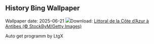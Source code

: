 ## History Bing Wallpaper
Wallpaper date: 2025-06-21
![](https://www.bing.com/th?id=OHR.AntibesMusic_FR-FR0026620746_UHD.jpg&w=1000)Download: [Littoral de la Côte d’Azur à Antibes (© StockByM/Getty Images)](https://www.bing.com/th?id=OHR.AntibesMusic_FR-FR0026620746_UHD.jpg)

Auto get programm by LtgX
